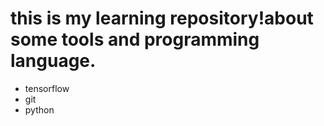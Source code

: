 # this is my learning repository!about some tools and programming language.
* tensorflow 
* git 
* python
